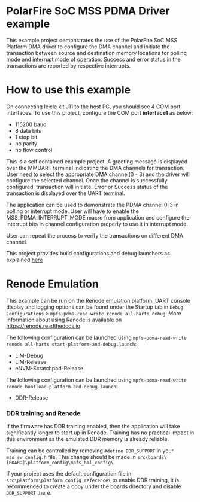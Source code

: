 # PolarFire SoC MSS PDMA Driver example

This example project demonstrates the use of the PolarFire SoC MSS Platform
DMA driver to configure the DMA channel and initiate the transaction between
source and destination memory locations for polling mode and interrupt mode of
operation.
Success and error status in the transactions are reported by respective
interrupts.

# How to use this example
On connecting Icicle kit J11 to the host PC, you should see 4 COM port interfaces.
To use this project, configure the COM port **interface1** as below:
 - 115200 baud
 - 8 data bits
 - 1 stop bit
 - no parity
 - no flow control

This is a self contained example project. A greeting message is displayed
over the MMUART terminal indicating the  DMA channels for transaction.
User need to select the appropriate DMA channel(0 - 3) and the driver will
configure the selected channel. Once the channel is successfully configured,
transaction will initiate. Error or Success status of the transaction is
displayed over the UART terminal.

The application can be used to demonstrate the PDMA channel 0-3 in polling or
interrupt mode. User will have to enable the MSS_PDMA_INTERRUPT_MODE macro from
application and configure the interrupt bits in channel configuration properly
to use it in interrupt mode.

User can repeat the process to verify the transactions on different DMA channel.

This project provides build configurations and debug launchers as explained
[here](https://github.com/polarfire-soc/polarfire-soc-bare-metal-examples/blob/main/README.md)

# Renode Emulation
This example can be run on the Renode emulation platform. UART console display and logging options can be found under the Startup tab in `Debug Configurations` > `mpfs-pdma-read-write renode all-harts debug`. More information about using Renode is available on https://renode.readthedocs.io


The following configuration can be launched using `mpfs-pdma-read-write renode all-harts start-platform-and-debug.launch`:

 - LIM-Debug
 - LIM-Release
 - eNVM-Scratchpad-Release
 
The following configuration can be launched using `mpfs-pdma-read-write renode bootload-platform-and-debug.launch`:

 - DDR-Release

### DDR training and Renode
If the firmware has DDR training enabled, then the application will take significantly longer to start up in Renode. Training has no practical impact in this environment as the emulated DDR memory is already reliable.

Training can be controlled by removing `#define DDR_SUPPORT` in your `mss_sw_config.h` file. This change should be made in `src\boards\[BOARD]\platform_config\mpfs_hal_config\`

If your project uses the default configuration file in `src\platform\platform_config_reference\` to enable DDR training, it is recommended to create a copy under the boards directory and disable `DDR_SUPPORT` there.
